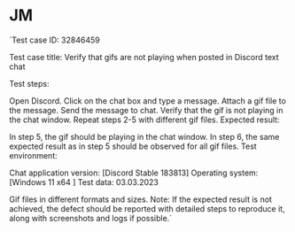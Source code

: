 
# JM
`Test case ID: 32846459

Test case title: Verify that gifs are not playing when posted in Discord text chat

Test steps:

Open Discord.
Click on the chat box and type a message.
Attach a gif file to the message.
Send the message to chat.
Verify that the gif is not playing in the chat window.
Repeat steps 2-5 with different gif files.
Expected result:

In step 5, the gif should be playing in the chat window.
In step 6, the same expected result as in step 5 should be observed for all gif files.
Test environment:

Chat application version: [Discord Stable 183813]
Operating system: [Windows 11 x64 ]
Test data: 03.03.2023

Gif files in different formats and sizes.
Note: If the expected result is not achieved, the defect should be reported with detailed steps to reproduce it, along with screenshots and logs if possible.`

